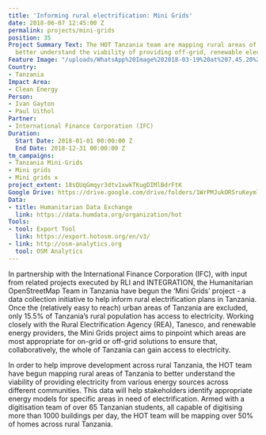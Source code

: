```yaml
---
title: 'Informing rural electrification: Mini Grids'
date: 2018-06-07 12:45:00 Z
permalink: projects/mini-grids
position: 35
Project Summary Text: The HOT Tanzania team are mapping rural areas of Tanzania to
  better understand the viability of providing off-grid, renewable electricity solutions.
Feature Image: "/uploads/WhatsApp%20Image%202018-03-19%20at%207.45.20%20PM.jpeg"
Country:
- Tanzania
Impact Area:
- Clean Energy
Person:
- Ivan Gayton
- Paul Uithol
Partner:
- International Finance Corporation (IFC)
Duration:
  Start Date: 2018-01-01 00:00:00 Z
  End Date: 2018-12-31 00:00:00 Z
tm_campaigns:
- Tanzania Mini-Grids
- Mini grids
- Mini grids x
project_extent: 18sQUqGmqyr3dtv1xwkTKugDIMlBdrFtK
Google Drive: https://drive.google.com/drive/folders/1WrPMJukORSruKeyml42BIEiojwhYVRKu?usp=sharing
Data:
- title: Humanitarian Data Exchange
  link: https://data.humdata.org/organization/hot
Tools:
- tool: Export Tool
  link: https://export.hotosm.org/en/v3/
- link: http://osm-analytics.org
  tool: OSM Analytics
---
```


In partnership with the International Finance Corporation (IFC), with input from related projects executed by RLI and INTEGRATION, the Humanitarian OpenStreetMap Team in Tanzania have begun the ‘Mini Grids’ project - a data collection initiative to help inform rural electrification plans in Tanzania. Once the (relatively easy to reach) urban areas of Tanzania are excluded, only 15.5% of Tanzania’s rural population has access to electricity. Working closely with the Rural Electrification Agency (REA), Tanesco, and renewable energy providers, the Mini Grids project aims to pinpoint which areas are most appropriate for on-grid or off-grid solutions to ensure that, collaboratively, the whole of Tanzania can gain access to electricity.

In order to help improve development across rural Tanzania, the HOT team have begun mapping rural areas of Tanzania to better understand the viability of providing electricity from various energy sources across different communities. This data will help stakeholders identify appropriate energy models for specific areas in need of electrification. Armed with a digitisation team of over 65 Tanzanian students, all capable of digitising more than 1000 buildings per day, the HOT team will be mapping over 50% of homes across rural Tanzania.